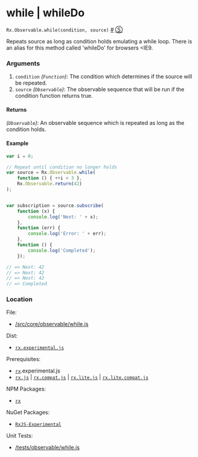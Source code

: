 # while | whileDo

`Rx.Observable.while(condition, source)`
<a href="#rxobservablewhilecondition-source">#</a> [&#x24C8;](https://github.com/Reactive-Extensions/RxJS/blob/master/src/core/linq/observable/while.js "View in source") 

Repeats source as long as condition holds emulating a while loop.  There is an alias for this method called 'whileDo' for browsers <IE9.

### Arguments
1. `condition` *(`Function`)*: The condition which determines if the source will be repeated.
2. `source` *(`Observable`)*: The observable sequence that will be run if the condition function returns true.

#### Returns
*(`Observable`)*: An observable sequence which is repeated as long as the condition holds. 

#### Example
```js
var i = 0;

// Repeat until condition no longer holds
var source = Rx.Observable.while(
    function () { ++i < 3 },
    Rx.Observable.return(42)
);


var subscription = source.subscribe(
    function (x) {
        console.log('Next: ' + x);
    },
    function (err) {
        console.log('Error: ' + err);   
    },
    function () {
        console.log('Completed');   
    });

// => Next: 42
// => Next: 42
// => Next: 42
// => Completed 
```

### Location

File:
- [/src/core/observable/while.js](https://github.com/Reactive-Extensions/RxJS/blob/master/src/core/linq/observable/while.js)

Dist:
- [`rx.experimental.js`](https://github.com/Reactive-Extensions/RxJS/blob/master/rx.experimental.js)

Prerequisites:
- [`rx`](https://www.npmjs.org/package/rx).experimental.js
- [`rx.js`](https://github.com/Reactive-Extensions/RxJS/blob/master/dist/rx.js) | [`rx.compat.js`](https://github.com/Reactive-Extensions/RxJS/blob/master/dist/rx.compat.js) | [`rx.lite.js`](https://github.com/Reactive-Extensions/RxJS/blob/master/rx.lite.js) | [`rx.lite.compat.js`](https://github.com/Reactive-Extensions/RxJS/blob/master/rx.lite.compat.js)

NPM Packages:
- [`rx`](https://www.npmjs.org/package/rx)

NuGet Packages:
- [`RxJS-Experimental`](http://www.nuget.org/packages/RxJS-Experimental)

Unit Tests:
- [/tests/observable/while.js](https://github.com/Reactive-Extensions/RxJS/blob/master/tests/observable/while.js)
